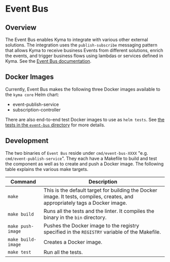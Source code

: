 # Event Bus

## Overview

The Event Bus enables Kyma to integrate with various other external solutions. The integration uses the `publish-subscribe` messaging pattern that allows Kyma to receive business Events from different solutions, enrich the events, and trigger business flows using lambdas or services defined in Kyma. See the [Event Bus documentation](https://kyma-project.io/docs/components/event-bus/).

## Docker Images

Currently, Event Bus makes the following three Docker images available to the `kyma core` Helm chart:

- event-publish-service
- subscription-controller

There are also end-to-end test Docker images to use as `helm tests`. See [the tests in the `event-bus` directory](https://github.com/kyma-project/kyma/tree/master/tests/event-bus) for more details.

## Development

The two binaries of `Event Bus` reside under `cmd/event-bus-XXXX` "e.g. `cmd/event-publish-service`". They each have a Makefile to build and test the component as well as to create and push a Docker image. The following table explains the various make targets.


|Command| Description|
|-----------|------------|
|`make`|This is the default target for building the Docker image. It tests, compiles, creates, and appropriately tags a Docker image.|
|`make build`|Runs all the tests and the linter. It compiles the binary in the `bin` directory.|
|`make push-image`|Pushes the Docker image to the registry specified in the `REGISTRY` variable of the Makefile.|
|`make build-image`|Creates a Docker image.|
|`make test`|Run all the tests.|
